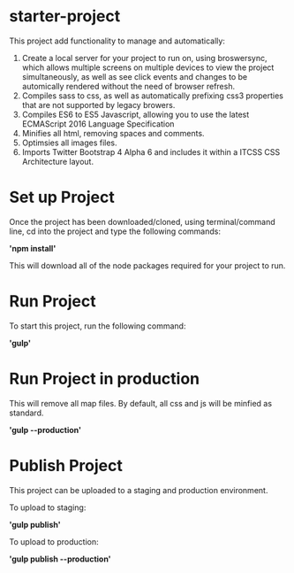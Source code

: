 # starter-project

This project add functionality to manage and automatically:

1. Create a local server for your project to run on, using broswersync, which allows multiple screens on multiple devices to view the project simultaneously, as well as see click events and changes to be automically rendered without the need of browser refresh. 
2. Compiles sass to css, as well as automatically prefixing css3 properties that are not supported by legacy browers.
3. Compiles ES6 to ES5 Javascript, allowing you to use the latest ECMAScript 2016 Language Specification
4. Minifies all html, removing spaces and comments.
5. Optimsies all images files.
6. Imports Twitter Bootstrap 4 Alpha 6 and includes it within a ITCSS CSS Architecture layout.


# Set up Project

Once the project has been downloaded/cloned, using terminal/command line, cd into the project and type the following commands:

**'npm install'** 

This will download all of the node packages required for your project to run.

# Run Project

To start this project, run the following command:

**'gulp'**

# Run Project in production

This will remove all map files. By default, all css and js will be minfied as standard.

**'gulp --production'**

# Publish Project

This project can be uploaded to a staging and production environment.

To upload to staging:

**'gulp publish'**

To upload to production:

**'gulp publish --production'**





